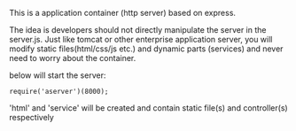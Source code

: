 This is a application container (http server) based on express.

The idea is developers should not directly manipulate the server in the server.js. Just like tomcat or other enterprise application server, you will modify static files(html/css/js etc.) and dynamic parts (services) and never need to worry about the container.

below will start the server:
 
    require('aserver')(8000);

'html' and 'service' will be created and contain static file(s) and controller(s) respectively
